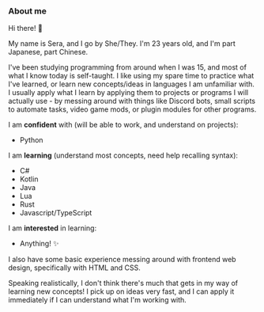### About me
Hi there! 💖

My name is Sera, and I go by She/They. 
I'm 23 years old, and I'm part Japanese, part Chinese.

I've been studying programming from around when I was 15, and most of what I know today is self-taught. 
I like using my spare time to practice what I've learned, or learn new concepts/ideas in languages I am unfamiliar with. 
I usually apply what I learn by applying them to projects or programs I will actually use - by messing around with things like
Discord bots, small scripts to automate tasks, video game mods, or plugin modules for other programs.

I am __confident__ with (will be able to work, and understand on projects):
- Python

I am __learning__ (understand most concepts, need help recalling syntax):
- C#
- Kotlin
- Java
- Lua
- Rust
- Javascript/TypeScript

I am __interested__ in learning: 
- Anything! ✨

I also have some basic experience messing around with frontend web design, specifically with HTML and CSS. 

Speaking realistically, I don't think there's much that gets in my way of learning new concepts! 
I pick up on ideas very fast, and I can apply it immediately if I can understand what I'm working with. 

<!---
TODO: Add my github pages here?

Sureigh/Sureigh is a ✨ special ✨ repository because its `README.md` (this file) appears on your GitHub profile.
You can click the Preview link to take a look at your changes.
--->
